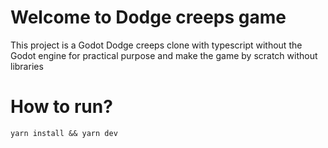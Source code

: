 # Welcome to Dodge creeps game

This project is a Godot Dodge creeps clone with typescript without the Godot engine for practical purpose and make the game by scratch without libraries

# How to run?

`yarn install && yarn dev`
